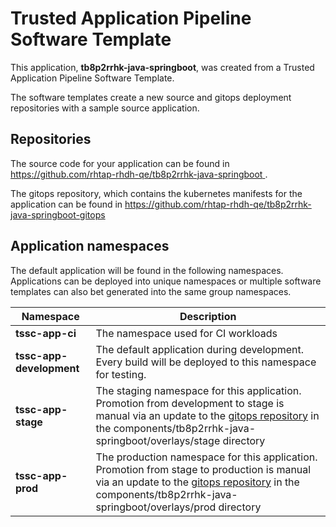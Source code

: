 # Trusted Application Pipeline Software Template

This application, **tb8p2rrhk-java-springboot**, was created from a Trusted Application Pipeline Software Template.

The software templates create a new source and gitops deployment repositories with a sample source application. 

## Repositories

The source code for your application can be found in [https://github.com/rhtap-rhdh-qe/tb8p2rrhk-java-springboot ](https://github.com/rhtap-rhdh-qe/tb8p2rrhk-java-springboot ).
 
The gitops repository, which contains the kubernetes manifests for the application can be found in 
[https://github.com/rhtap-rhdh-qe/tb8p2rrhk-java-springboot-gitops ](https://github.com/rhtap-rhdh-qe/tb8p2rrhk-java-springboot-gitops ) 

## Application namespaces 

The default application will be found in the following namespaces. Applications can be deployed into unique namespaces or multiple software templates can also bet generated into the same group namespaces.  

|  Namespace   |  Description   |  
| -------- | -------- |
| **tssc-app-ci** | The namespace used for CI workloads |
| **tssc-app-development** | The default application during development. Every build will be deployed to this namespace for testing. |
| **tssc-app-stage** | The staging namespace for this application. Promotion from development to stage is manual via an update to the [gitops repository](https://github.com/rhtap-rhdh-qe/tb8p2rrhk-java-springboot-gitops ) in the components/tb8p2rrhk-java-springboot/overlays/stage directory |
| **tssc-app-prod** | The production namespace for this application. Promotion from stage to production is manual via an update to the [gitops repository](https://github.com/rhtap-rhdh-qe/tb8p2rrhk-java-springboot-gitops ) in the components/tb8p2rrhk-java-springboot/overlays/prod directory |